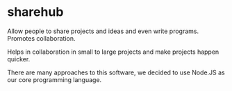 # sharehub
Allow people to share projects and ideas and even write programs. Promotes collaboration.

Helps in collaboration in small to large projects and make projects happen quicker.


There are many approaches to this software, we decided to use Node.JS as our core programming language.
